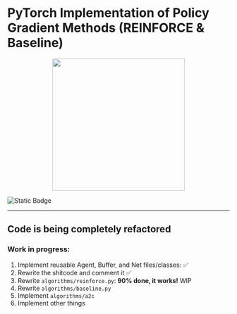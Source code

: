# PyTorch Implementation of Policy Gradient Methods (REINFORCE & Baseline)

<p align="center">
  <img src="https://i.pinimg.com/236x/6b/7a/f4/6b7af47cf6889a90ea178ed89c089a82.jpg" width="300"/>
</p>

![Static Badge](https://img.shields.io/badge/status-WIP-blue)

---

## Code is being completely refactored
### Work in progress:
1. Implement reusable Agent, Buffer, and Net files/classes: ✅
2. Rewrite the shitcode and comment it ✅
3. Rewrite `algorithms/reinforce.py`: **90% done, it works!** WIP
4. Rewrite `algorithms/baseline.py`
5. Implement `algorithms/a2c`
6. Implement other things

